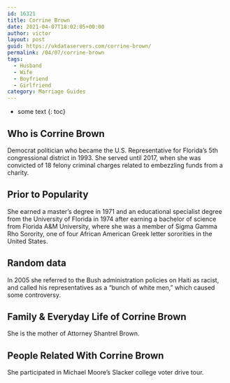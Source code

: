 ```yaml
---
id: 16321
title: Corrine Brown
date: 2021-04-07T18:02:05+00:00
author: victor
layout: post
guid: https://ukdataservers.com/corrine-brown/
permalink: /04/07/corrine-brown
tags:
  - Husband
  - Wife
  - Boyfriend
  - Girlfriend
category: Marriage Guides
---
```


* some text
{: toc}


## Who is Corrine Brown



Democrat politician who became the U.S. Representative for Florida&#8217;s 5th congressional district in 1993. She served until 2017, when she was convicted of 18 felony criminal charges related to embezzling funds from a charity. 

                
                
                
## Prior to Popularity



She earned a master&#8217;s degree in 1971 and an educational specialist degree from the University of Florida in 1974 after earning a bachelor of science from Florida A&M University, where she was a member of Sigma Gamma Rho Sorority, one of four African American Greek letter sororities in the United States.

                
                
                
## Random data



In 2005 she referred to the Bush administration policies on Haiti as racist, and called his representatives as a &#8220;bunch of white men,&#8221; which caused some controversy.

                
                
                
## Family & Everyday Life of Corrine Brown



She is the mother of Attorney Shantrel Brown.

                
                
                
## People Related With Corrine Brown



She participated in Michael Moore&#8217;s Slacker college voter drive tour.

                
              
            
          
          
          